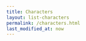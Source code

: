 ```yaml
---
title: Characters
layout: list-characters
permalink: /characters.html
last_modified_at: now
---
```




